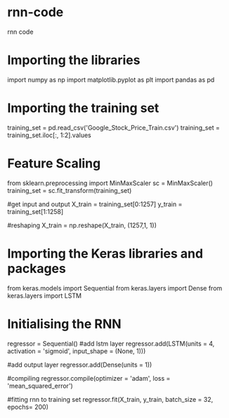 # rnn-code
rnn code


# Importing the libraries
import numpy as np
import matplotlib.pyplot as plt
import pandas as pd

# Importing the training set
training_set = pd.read_csv('Google_Stock_Price_Train.csv')
training_set = training_set.iloc[:, 1:2].values

# Feature Scaling
from sklearn.preprocessing import MinMaxScaler
sc = MinMaxScaler()
training_set = sc.fit_transform(training_set)

#get input and output
X_train = training_set[0:1257]
y_train = training_set[1:1258]

#reshaping
X_train = np.reshape(X_train, (1257,1, 1))

# Importing the Keras libraries and packages
from keras.models import Sequential
from keras.layers import Dense
from keras.layers import LSTM

# Initialising the RNN
regressor = Sequential()
#add lstm layer
regressor.add(LSTM(units = 4, activation = 'sigmoid', input_shape = (None, 1)))

#add output layer
regressor.add(Dense(units = 1))

#compiling
regressor.compile(optimizer = 'adam', loss = 'mean_squared_error')

#fitting rnn to training set
regressor.fit(X_train, y_train, batch_size = 32, epochs= 200)
